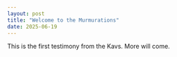```yaml
---
layout: post
title: "Welcome to the Murmurations"
date: 2025-06-19
---
```


This is the first testimony from the Kavs. More will come.
